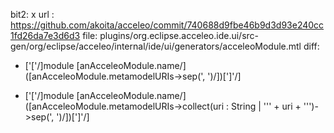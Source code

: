 bit2: x
url : https://github.com/akoita/acceleo/commit/740688d9fbe46b9d3d93e240cc1fd26da7e3d6d3
file: plugins/org.eclipse.acceleo.ide.ui/src-gen/org/eclipse/acceleo/internal/ide/ui/generators/acceleoModule.mtl
diff: 
- ['['/]module [anAcceleoModule.name/]([anAcceleoModule.metamodelURIs->sep(', ')/])[']'/]
+ ['['/]module [anAcceleoModule.name/]([anAcceleoModule.metamodelURIs->collect(uri : String | '\'' + uri + '\'')->sep(', ')/])[']'/]
 